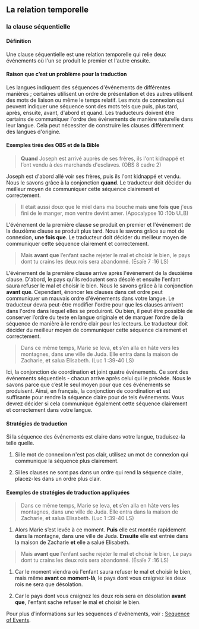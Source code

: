 
## La relation temporelle


### la clause séquentielle


#### Définition

Une clause séquentielle est une relation temporelle qui relie deux événements où l'un se produit le premier et l'autre ensuite.


#### Raison que c’est un problème pour la traduction
Les langues indiquent des séquences d'événements de différentes manières ; certaines utilisent un ordre de présentation et des autres utilisent des mots de liaison ou même le temps relatif. Les mots de connexion qui peuvent indiquer une séquence sont des mots tels que puis, plus tard, après, ensuite, avant, d'abord et quand. Les traducteurs doivent être certains de communiquer l'ordre des événements de manière naturelle dans leur langue. Cela peut nécessiter de construire les clauses différemment des langues d'origine.


#### Exemples tirés des OBS et de la Bible

> **Quand** Joseph est arrivé auprès de ses frères, ils l'ont kidnappé et l’ont vendu à des marchands d'esclaves. (OBS 8 cadre 2)

Joseph est d'abord allé voir ses frères, puis ils l'ont kidnappé et vendu. Nous le savons grâce à la conjonction **quand**. Le traducteur doit décider du meilleur moyen de communiquer cette séquence clairement et correctement.

> Il était aussi doux que le miel dans ma bouche mais **une fois que** j'eus fini de le manger, mon ventre devint amer. (Apocalypse 10 :10b ULB)

L'événement de la première clause se produit en premier et l'événement de la deuxième clause se produit plus tard. Nous le savons grâce au mot de connexion, **une fois que**. Le traducteur doit décider du meilleur moyen de communiquer cette séquence clairement et correctement.

> Mais **avant que** l’enfant sache rejeter le mal et choisir le bien, le  pays dont tu crains les deux rois sera abandonné. (Ésaïe 7 :16 LS)  

L'événement de la première clause arrive après l'événement de la deuxième clause. D'abord, le pays qu'ils redoutent sera désolé et ensuite l'enfant saura refuser le mal et choisir le bien. Nous le savons grâce à la conjonction **avant que**. Cependant, énoncer les clauses dans cet ordre peut communiquer un mauvais ordre d'événements dans votre langue. Le traducteur devra peut-être modifier l'ordre pour que les clauses arrivent dans l'ordre dans lequel elles se produiront. Ou bien, il peut être possible de conserver l’ordre du texte en langue originale et de marquer l’ordre de la séquence de manière à le rendre clair pour les lecteurs. Le traducteur doit décider du meilleur moyen de communiquer cette séquence clairement et correctement.

> Dans ce même temps, Marie se leva, **et** s’en alla en hâte vers les montagnes, dans une ville de Juda. Elle entra dans la maison de Zacharie, **et** salua Elisabeth. (Luc 1 :39-40 LS)

Ici, la conjonction de coordination **et** joint quatre événements. Ce sont des événements séquentiels - chacun arrive après celui qui le précède. Nous le savons parce que c’est le seul moyen pour que ces événements se produisent. Ainsi, en français, la conjonction de coordination **et** est suffisante pour rendre la séquence claire pour de tels événements. Vous devrez décider si cela communique également cette séquence clairement et correctement dans votre langue.


#### Stratégies de traduction

Si la séquence des événements est claire dans votre langue, traduisez-la telle quelle.

1. Si le mot de connexion n'est pas clair, utilisez un mot de connexion qui communique la séquence plus clairement.

1. Si les clauses ne sont pas dans un ordre qui rend la séquence claire, placez-les dans un ordre plus clair.


#### Exemples de stratégies de traduction appliquées

> Dans ce même temps, Marie se leva, **et** s’en alla en hâte vers les montagnes, dans une ville de Juda. Elle entra dans la maison de Zacharie, **et** salua Elisabeth. (Luc 1 :39-40 LS)

1. Alors Marie s’est levée à ce moment. **Puis** elle est montée rapidement dans la montagne, dans une ville de Juda. **Ensuite** elle est entrée dans la maison de Zacharie **et** elle a salué Elisabeth.

> Mais **avant que** l’enfant sache rejeter le mal et choisir le bien, Le pays dont tu crains les deux rois sera abandonné. (Ésaïe 7 :16 LS)  

1. Car le moment viendra où l'enfant saura refuser le mal et choisir le bien, mais même **avant ce moment-là**, le pays dont vous craignez les deux rois ne sera que désolation.

2. Car le pays dont vous craignez les deux rois sera en désolation **avant que**, l'enfant sache refuser le mal et choisir le bien.

Pour plus d'informations sur les séquences d'événements, voir : [Sequence of Events](../figs-events/01.md).
